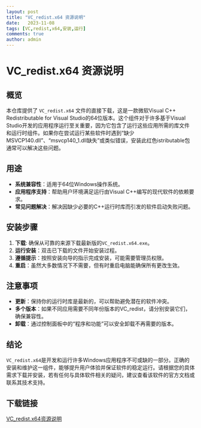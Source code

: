 ```yaml
---
layout: post
title: "VC_redist.x64 资源说明"
date:   2023-11-08
tags: [VC,redist,x64,安装,运行]
comments: true
author: admin
---
```

# VC_redist.x64 资源说明

## 概览

本仓库提供了 `VC_redist.x64` 文件的直接下载，这是一款微软Visual C++ Redistributable for Visual Studio的64位版本。这个组件对于许多基于Visual Studio开发的应用程序运行至关重要，因为它包含了运行这些应用所需的库文件和运行时组件。如果你在尝试运行某些软件时遇到“缺少MSVCP140.dll”、“msvcp140_1.dll缺失”或类似错误，安装此红色istributable包通常可以解决这些问题。

## 用途

- **系统兼容性**：适用于64位Windows操作系统。
- **应用程序支持**：帮助用户环境满足运行由Visual C++编写的现代软件的依赖要求。
- **常见问题解决**：解决因缺少必要的C++运行时库而引发的软件启动失败问题。

## 安装步骤

1. **下载**: 确保从可靠的来源下载最新版的`VC_redist.x64.exe`。
2. **运行安装**：双击已下载的文件开始安装过程。
3. **遵循提示**：按照安装向导的指示完成安装，可能需要管理员权限。
4. **重启**：虽然大多数情况下不需要，但有时重启电脑能确保所有更改生效。

## 注意事项

- **更新**：保持你的运行时库是最新的，可以帮助避免潜在的软件冲突。
- **多个版本**：如果不同应用需要不同年份版本的VC_redist，请分别安装它们，确保兼容性。
- **卸载**：通过控制面板中的“程序和功能”可以安全卸载不再需要的版本。

## 结论

`VC_redist.x64`是开发和运行许多Windows应用程序不可或缺的一部分。正确的安装和维护这一组件，能够提升用户体验并保证软件的稳定运行。请根据您的具体需求下载并安装，若有任何与具体软件相关的疑问，建议查看该软件的官方文档或联系其技术支持。

## 下载链接

[VC_redist.x64资源说明](https://pan.quark.cn/s/2f675ba46d47)